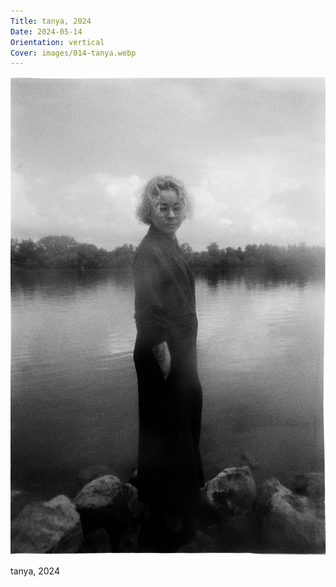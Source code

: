 ```yaml
---
Title: tanya, 2024
Date: 2024-05-14
Orientation: vertical
Cover: images/014-tanya.webp
---
```


![tanya, 2024](images/014-tanya@2x.webp)

tanya, 2024
